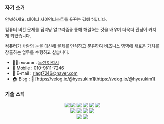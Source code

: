 ### 자기 소개
안녕하세요. 데이터 사이언티스트를 꿈꾸는 김혜수입니다.

컴퓨터 비전 문제를 딥러닝 알고리즘을 통해 해결하는 것을 배우며 더욱더 관심이 커지게 되었습니다. 

컴퓨터가 사람의 눈을 대신해 물체를 인식하고 분류하여 비즈니스 영역에 새로운 가치를 창출하는 업무를 수행하고 싶습니다.

- 👩‍💻 resume : [노션 이력서](https://www.notion.so/2b85257aff8d4834ac02b4422c8b6d79)
- 📲 Mobile : 010-9811-7246
- 📧 E-mail : rlagt7246@naver.com
- 🏠 Blog :  🔗 [https://velog.io/@hyesukim1](https://velog.io/@hyesukim1)

### 기술 스택
<div align=center> 
<img src="https://img.shields.io/badge/opencv-5C3EE8?style=for-the-badge&logo=opencv&logoColor=white">
<img src="https://img.shields.io/badge/pandas-150458?style=for-the-badge&logo=pandas&logoColor=white">
<img src="https://img.shields.io/badge/numpy-013243?style=for-the-badge&logo=numpy&logoColor=white">
<img src="https://img.shields.io/badge/scikit learn-F7931E?style=for-the-badge&logo=scikit-learn&logoColor=white">
<img src="https://img.shields.io/badge/PyTorch-EE4C2C?style=for-the-badge&logo=PyTorch&logoColor=white">
<img src="https://img.shields.io/badge/TensorFlow-FF6F00?style=for-the-badge&logo=TensorFlow&logoColor=white">
<br>
<img src="https://img.shields.io/badge/python-3776AB?style=for-the-badge&logo=python&logoColor=white">
<img src="https://img.shields.io/badge/mongoDB-47A248?style=for-the-badge&logo=MongoDB&logoColor=white">
<img src="https://img.shields.io/badge/flask-000000?style=for-the-badge&logo=flask&logoColor=white">
<img src="https://img.shields.io/badge/Dlib-008000?style=for-the-badge&logo=Dlib&logoColor=white">
<br> 
<img src="https://img.shields.io/badge/html5-E34F26?style=for-the-badge&logo=html5&logoColor=white">
<img src="https://img.shields.io/badge/css-1572B6?style=for-the-badge&logo=css3&logoColor=white">
<br> 
</div>
